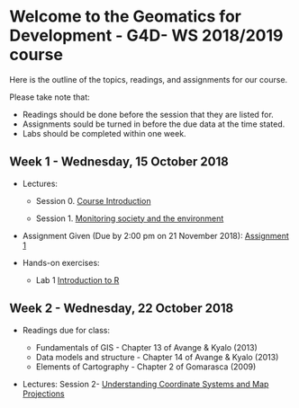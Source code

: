 # Welcome to the Geomatics for Development - G4D- WS 2018/2019 course 

Here is the outline of the topics, readings, and assignments for our course. 

Please take note that:
- Readings should be done before the session that they are listed for. 
- Assignments sould be turned in before the due data at the time stated.
- Labs should be completed within one week.

## Week 1 - Wednesday, 15 October 2018

- Lectures:
  - Session 0.  [Course Introduction](https://github.com/ials/G4D/blob/master/G4D_S0.html)
     
  - Session 1.  [Monitoring society and the environment](https://github.com/ials/G4D/blob/master/G4D_S1.html)


- Assignment Given (Due by 2:00 pm on 21 November 2018):  [Assignment 1](https://ials.github.io/G4D/G4D_A1.html)

- Hands-on exercises:
  - Lab 1       [Introduction to R](https://www.datacamp.com/courses/free-introduction-to-r)  

## Week 2 - Wednesday, 22 October 2018
 
- Readings due for class:
    - Fundamentals of GIS - Chapter 13 of Avange & Kyalo (2013) 
    - Data models and structure - Chapter 14 of Avange & Kyalo (2013) 
    - Elements of Cartography - Chapter 2 of Gomarasca (2009)
 
- Lectures:
  Session 2- [Understanding Coordinate Systems and Map Projections](https://ials.github.io/G4D/G4D_S2.html) 
  





